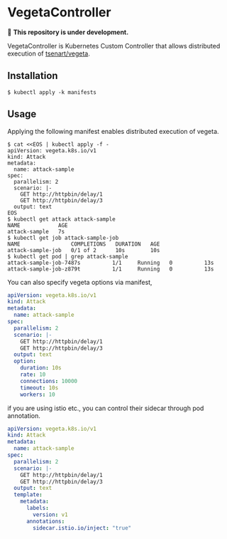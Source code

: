 # VegetaController

:construction: **This repository is under development.**

VegetaController is Kubernetes Custom Controller that allows distributed execution of [tsenart/vegeta](https://github.com/tsenart/vegeta).

## Installation

```shell
$ kubectl apply -k manifests
```

## Usage

Applying the following manifest enables distributed execution of vegeta.

```shell
$ cat <<EOS | kubectl apply -f -
apiVersion: vegeta.k8s.io/v1
kind: Attack
metadata:
  name: attack-sample
spec:
  parallelism: 2
  scenario: |-
    GET http://httpbin/delay/1
    GET http://httpbin/delay/3
  output: text
EOS
$ kubectl get attack attack-sample
NAME            AGE
attack-sample   7s
$ kubectl get job attack-sample-job
NAME                COMPLETIONS   DURATION   AGE
attack-sample-job   0/1 of 2      10s        10s
$ kubectl get pod | grep attack-sample
attack-sample-job-7487s          1/1     Running   0          13s
attack-sample-job-z879t          1/1     Running   0          13s
```

You can also specify vegeta options via manifest,

```yaml
apiVersion: vegeta.k8s.io/v1
kind: Attack
metadata:
  name: attack-sample
spec:
  parallelism: 2
  scenario: |-
    GET http://httpbin/delay/1
    GET http://httpbin/delay/3
  output: text
  option:
    duration: 10s
    rate: 10
    connections: 10000
    timeout: 10s
    workers: 10
```

if you are using istio etc., you can control their sidecar through pod annotation.

```yaml
apiVersion: vegeta.k8s.io/v1
kind: Attack
metadata:
  name: attack-sample
spec:
  parallelism: 2
  scenario: |-
    GET http://httpbin/delay/1
    GET http://httpbin/delay/3
  output: text
  template:
    metadata:
      labels:
        version: v1
      annotations:
        sidecar.istio.io/inject: "true"
```
